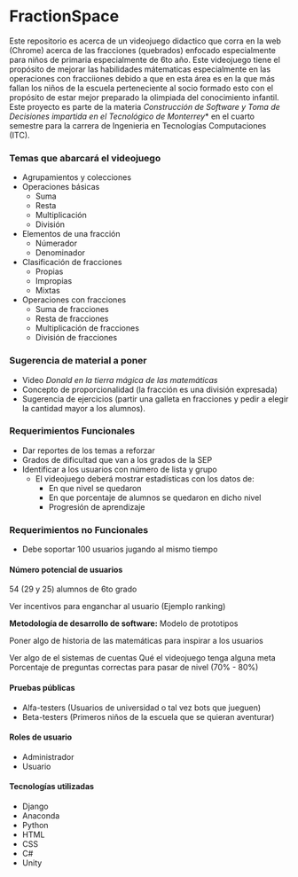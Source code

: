 # FractionSpace
Este repositorio es acerca de un videojuego didactico que corra en la web (Chrome) acerca de las fracciones (quebrados) enfocado especialmente para niños de primaria especialmente de 6to año. Este videojuego tiene el propósito de mejorar las habilidades mátematicas especialmente en las operaciones con fracciiones debido a que en esta área es en la que más fallan los niños de la escuela perteneciente al socio formado esto con el propósito de estar mejor preparado la olimpiada del conocimiento infantil. Este proyecto es parte de la materia **Construcción de Software y Toma de Decisiones* impartida en el Tecnológico de Monterrey** en el cuarto semestre para la carrera de Ingenieria en Tecnologías Computaciones (ITC).

### Temas que abarcará el videojuego
- Agrupamientos y colecciones
- Operaciones básicas
	- Suma 
	- Resta
	- Multiplicación
	- División
- Elementos de una fracción
	- Númerador
	- Denominador
- Clasificación de fracciones
	- Propias 
	- Impropias
	- Mixtas
- Operaciones con fracciones
	- Suma de fracciones  
	- Resta de fracciones
	- Multiplicación de fracciones 
	- División de fracciones

### Sugerencia de material a poner
- Video *Donald en la tierra mágica de las matemáticas*
- Concepto de proporcionalidad (la fracción es una división expresada)
- Sugerencia de ejercicios (partir una galleta en fracciones y pedir a elegir la cantidad mayor a los alumnos). 


### Requerimientos Funcionales
- Dar reportes de los temas a reforzar 
- Grados de dificultad que van a los grados de la SEP
- Identificar a los usuarios con número de lista y grupo 
  -   El videojuego deberá mostrar estadísticas con los datos de:
		- En que nivel se quedaron
		- En que porcentaje de alumnos se quedaron en dicho nivel
		- Progresión de aprendizaje 

### Requerimientos no Funcionales
- Debe soportar 100 usuarios jugando al mismo tiempo 

#### Número potencial de usuarios
54 (29 y 25) alumnos de 6to grado

Ver incentivos para enganchar al usuario (Ejemplo ranking)

**Metodología de desarrollo de software:** Modelo de prototipos

Poner algo de historia de las matemáticas para inspirar a los usuarios

Ver algo de el sistemas de cuentas 
Qué el videojuego tenga alguna meta
Porcentaje de preguntas correctas para pasar de nivel (70% - 80%)

#### Pruebas públicas 
- Alfa-testers (Usuarios de universidad o tal vez bots que jueguen)
- Beta-testers (Primeros niños de la escuela que se quieran aventurar)


#### Roles de usuario 
- Administrador
- Usuario

#### Tecnologías utilizadas
- Django 
- Anaconda
- Python 
- HTML
- CSS
- C#
- Unity
